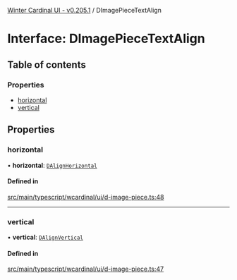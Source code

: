 [Winter Cardinal UI - v0.205.1](../index.md) / DImagePieceTextAlign

# Interface: DImagePieceTextAlign

## Table of contents

### Properties

- [horizontal](DImagePieceTextAlign.md#horizontal)
- [vertical](DImagePieceTextAlign.md#vertical)

## Properties

### horizontal

• **horizontal**: [`DAlignHorizontal`](../index.md#dalignhorizontal)

#### Defined in

[src/main/typescript/wcardinal/ui/d-image-piece.ts:48](https://github.com/winter-cardinal/winter-cardinal-ui/blob/v0.205.1/src/main/typescript/wcardinal/ui/d-image-piece.ts#L48)

___

### vertical

• **vertical**: [`DAlignVertical`](../index.md#dalignvertical)

#### Defined in

[src/main/typescript/wcardinal/ui/d-image-piece.ts:47](https://github.com/winter-cardinal/winter-cardinal-ui/blob/v0.205.1/src/main/typescript/wcardinal/ui/d-image-piece.ts#L47)
